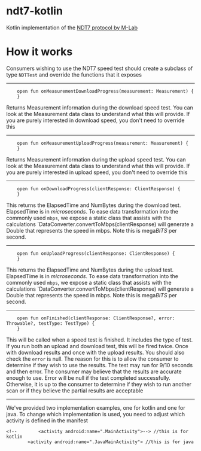 # ndt7-kotlin

Kotlin implementation of the [NDT7 protocol by M-Lab](https://github.com/m-lab/ndt-server/blob/master/spec/ndt7-protocol.md)


# How it works

Consumers wishing to use the NDT7 speed test should create a subclass of type `NDTTest` and override the functions that it exposes

--------------------------------------------------------------------------------------------------------------------------------------------------------

```
    open fun onMeasurementDownloadProgress(measurement: Measurement) {
    }
```
Returns Measurement information during the download speed test. You can look at the Measurement data class to understand what this will provide. If you are purely interested in download speed, you don't need to override this



--------------------------------------------------------------------------------------------------------------------------------------------------------

```
    open fun onMeasurementUploadProgress(measurement: Measurement) {
    }
```
Returns Measurement information during the upload speed test. You can look at the Measurement data class to understand what this will provide. If you are purely interested in upload speed, you don't need to override this

   
   
   --------------------------------------------------------------------------------------------------------------------------------------------------------

```
    open fun onDownloadProgress(clientResponse: ClientResponse) {
    }
```
This returns the ElapsedTime and NumBytes during the download test. ElapsedTime is in *microseconds*. 
To ease data transformation into the commonly used `mbps`, we expose a static class that assists with the calculations
`DataConverter.convertToMbps(clientResponse) will generate a Double that represents the speed in mbps. Note this is mega*BITS* per second.



--------------------------------------------------------------------------------------------------------------------------------------------------------

```
    open fun onUploadProgress(clientResponse: ClientResponse) {
    }
```
This returns the ElapsedTime and NumBytes during the upload test. ElapsedTime is in *microseconds*. 
To ease data transformation into the commonly used `mbps`, we expose a static class that assists with the calculations
`DataConverter.convertToMbps(clientResponse) will generate a Double that represents the speed in mbps. Note this is mega*BITS* per second.

--------------------------------------------------------------------------------------------------------------------------------------------------------



```
    open fun onFinished(clientResponse: ClientResponse?, error: Throwable?, testType: TestType) {
    }
```
This will be called when a speed test is finished. It includes the type of test. If you run both an upload and download test, this will be fired twice. Once with download results and once with the upload results.
You should also check the `error` is null. The reason for this is to allow the consumer to determine if they wish to use the results. The test may run for 9/10 seconds and then error. The consumer may believe that the results are accurate enough to use. Error will be null if the test completed successfully. Otherwise, it is up to the consumer to determine if they wish to run another scan or if they believe the partial results are acceptable
  
--------------------------------------------------------------------------------------------------------------------------------------------------------

    
We've provided two implementation examples, one for kotlin and one for java. To change which implementation is used, you need to adjust which activity is defined in the manifest

```
<!--        <activity android:name=".MainActivity">--> //this is for kotlin
        <activity android:name=".JavaMainActivity"> //this is for java
        
```